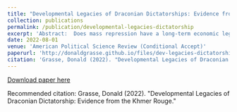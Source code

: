 ```yaml
---
title: "Developmental Legacies of Draconian Dictatorships: Evidence from the Khmer Rouge"
collection: publications
permalink: /publication/developmental-legacies-dictatorship
excerpt: 'Abstract:  Does mass repression have a long-term economic legacy, and if so, what explains persistence? I argue repression can undermine development by delimiting human capital. I study the aftermath of the Khmer Rouge in Cambodia. The regime implemented a campaign of violence to reorganize society, yet governing elites varied across the communist ideological spectrum. I exploit an arbitrary border that allocated villages to either the loyalist Mok or the relatively moderate Sy in Kampong Speu province. Using a regression discontinuity design, I find villages in the more extremist Southwest zone are poorer today compared to villages in the adjacent West zone, and had lower human capital immediately after the regime. Exposure to more intense repression shapes labor markets and child health, explaining intergenerational persistence. I find no conclusive evidence for other persistence channels. My findings add a novel pathway to the library of mechanisms which explain why historical coercion undermines development. '
date: 2022-08-01
venue: 'American Political Science Review (Conditional Accept)'
paperurl: 'http://donaldgrasse.github.io/files/dev-legacies-dictatorship-final.pdf'
citation: 'Grasse, Donald (2022). "Developmental Legacies of Draconian Dictatorship: Evidence from the Khmer Rouge." '
---
```


[Download paper here](http://donaldgrasse.github.io/files/dev-legacies-dictatorship-final.pdf)

Recommended citation: Grasse, Donald (2022). "Developmental Legacies of Draconian Dictatorship: Evidence from the Khmer Rouge." 

